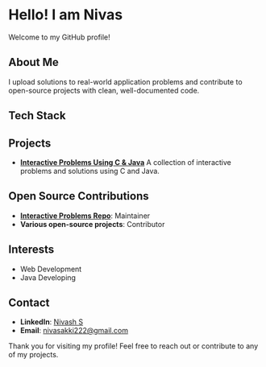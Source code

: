 # Hello! I am Nivas

Welcome to my GitHub profile!

## About Me

I upload solutions to real-world application problems and contribute to open-source projects with clean, well-documented code.

## Tech Stack



## Projects

- **[Interactive Problems Using C & Java](https://github.com/Nivasnvz/interactive-problems-using-c-java)**
  A collection of interactive problems and solutions using C and Java.

  

## Open Source Contributions

- **[Interactive Problems Repo](https://github.com/Nivasnvz/interactive-problems-using-c-java)**: Maintainer
- **Various open-source projects**: Contributor

## Interests

- Web Development
- Java Developing 

## Contact

- **LinkedIn**: [Nivash S](https://www.linkedin.com/in/nivas-subramani-65b470254)
- **Email**: nivasakki222@gmail.com

Thank you for visiting my profile! Feel free to reach out or contribute to any of my projects.
